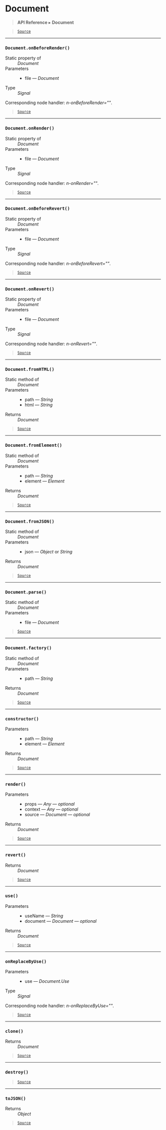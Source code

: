 # Document

> **API Reference** ▸ **Document**

<!-- toc -->

> [`Source`](https:/github.com/Neft-io/neft/blob/3dc9f5366bf00b190122a2aec6eec7c6b4593c4f/src/document/index.litcoffee)


* * * 

### `Document.onBeforeRender()`

<dl><dt>Static property of</dt><dd><i>Document</i></dd><dt>Parameters</dt><dd><ul><li>file — <i>Document</i></li></ul></dd><dt>Type</dt><dd><i>Signal</i></dd></dl>

Corresponding node handler: *n-onBeforeRender=""*.


> [`Source`](https:/github.com/Neft-io/neft/blob/3dc9f5366bf00b190122a2aec6eec7c6b4593c4f/src/document/index.litcoffee#signal-documentonbeforerenderdocument-file)


* * * 

### `Document.onRender()`

<dl><dt>Static property of</dt><dd><i>Document</i></dd><dt>Parameters</dt><dd><ul><li>file — <i>Document</i></li></ul></dd><dt>Type</dt><dd><i>Signal</i></dd></dl>

Corresponding node handler: *n-onRender=""*.


> [`Source`](https:/github.com/Neft-io/neft/blob/3dc9f5366bf00b190122a2aec6eec7c6b4593c4f/src/document/index.litcoffee#signal-documentonrenderdocument-file)


* * * 

### `Document.onBeforeRevert()`

<dl><dt>Static property of</dt><dd><i>Document</i></dd><dt>Parameters</dt><dd><ul><li>file — <i>Document</i></li></ul></dd><dt>Type</dt><dd><i>Signal</i></dd></dl>

Corresponding node handler: *n-onBeforeRevert=""*.


> [`Source`](https:/github.com/Neft-io/neft/blob/3dc9f5366bf00b190122a2aec6eec7c6b4593c4f/src/document/index.litcoffee#signal-documentonbeforerevertdocument-file)


* * * 

### `Document.onRevert()`

<dl><dt>Static property of</dt><dd><i>Document</i></dd><dt>Parameters</dt><dd><ul><li>file — <i>Document</i></li></ul></dd><dt>Type</dt><dd><i>Signal</i></dd></dl>

Corresponding node handler: *n-onRevert=""*.


> [`Source`](https:/github.com/Neft-io/neft/blob/3dc9f5366bf00b190122a2aec6eec7c6b4593c4f/src/document/index.litcoffee#signal-documentonrevertdocument-file)


* * * 

### `Document.fromHTML()`

<dl><dt>Static method of</dt><dd><i>Document</i></dd><dt>Parameters</dt><dd><ul><li>path — <i>String</i></li><li>html — <i>String</i></li></ul></dd><dt>Returns</dt><dd><i>Document</i></dd></dl>


> [`Source`](https:/github.com/Neft-io/neft/blob/3dc9f5366bf00b190122a2aec6eec7c6b4593c4f/src/document/index.litcoffee#document-documentfromhtmlstring-path-string-html)


* * * 

### `Document.fromElement()`

<dl><dt>Static method of</dt><dd><i>Document</i></dd><dt>Parameters</dt><dd><ul><li>path — <i>String</i></li><li>element — <i>Element</i></li></ul></dd><dt>Returns</dt><dd><i>Document</i></dd></dl>


> [`Source`](https:/github.com/Neft-io/neft/blob/3dc9f5366bf00b190122a2aec6eec7c6b4593c4f/src/document/index.litcoffee#document-documentfromelementstring-path-element-element)


* * * 

### `Document.fromJSON()`

<dl><dt>Static method of</dt><dd><i>Document</i></dd><dt>Parameters</dt><dd><ul><li>json — <i>Object</i> or <i>String</i></li></ul></dd><dt>Returns</dt><dd><i>Document</i></dd></dl>


> [`Source`](https:/github.com/Neft-io/neft/blob/3dc9f5366bf00b190122a2aec6eec7c6b4593c4f/src/document/index.litcoffee#document-documentfromjsonstringobject-json)


* * * 

### `Document.parse()`

<dl><dt>Static method of</dt><dd><i>Document</i></dd><dt>Parameters</dt><dd><ul><li>file — <i>Document</i></li></ul></dd></dl>


> [`Source`](https:/github.com/Neft-io/neft/blob/3dc9f5366bf00b190122a2aec6eec7c6b4593c4f/src/document/index.litcoffee#documentparsedocument-file)


* * * 

### `Document.factory()`

<dl><dt>Static method of</dt><dd><i>Document</i></dd><dt>Parameters</dt><dd><ul><li>path — <i>String</i></li></ul></dd><dt>Returns</dt><dd><i>Document</i></dd></dl>


> [`Source`](https:/github.com/Neft-io/neft/blob/3dc9f5366bf00b190122a2aec6eec7c6b4593c4f/src/document/index.litcoffee#document-documentfactorystring-path)


* * * 

### `constructor()`

<dl><dt>Parameters</dt><dd><ul><li>path — <i>String</i></li><li>element — <i>Element</i></li></ul></dd><dt>Returns</dt><dd><i>Document</i></dd></dl>


> [`Source`](https:/github.com/Neft-io/neft/blob/3dc9f5366bf00b190122a2aec6eec7c6b4593c4f/src/document/index.litcoffee#document-documentconstructorstring-path-element-element)


* * * 

### `render()`

<dl><dt>Parameters</dt><dd><ul><li>props — <i>Any</i> — <i>optional</i></li><li>context — <i>Any</i> — <i>optional</i></li><li>source — <i>Document</i> — <i>optional</i></li></ul></dd><dt>Returns</dt><dd><i>Document</i></dd></dl>


> [`Source`](https:/github.com/Neft-io/neft/blob/3dc9f5366bf00b190122a2aec6eec7c6b4593c4f/src/document/index.litcoffee#document-documentrenderany-props-any-context-document-source)


* * * 

### `revert()`

<dl><dt>Returns</dt><dd><i>Document</i></dd></dl>


> [`Source`](https:/github.com/Neft-io/neft/blob/3dc9f5366bf00b190122a2aec6eec7c6b4593c4f/src/document/index.litcoffee#document-documentrevert)


* * * 

### `use()`

<dl><dt>Parameters</dt><dd><ul><li>useName — <i>String</i></li><li>document — <i>Document</i> — <i>optional</i></li></ul></dd><dt>Returns</dt><dd><i>Document</i></dd></dl>


> [`Source`](https:/github.com/Neft-io/neft/blob/3dc9f5366bf00b190122a2aec6eec7c6b4593c4f/src/document/index.litcoffee#document-documentusestring-usename-document-document)


* * * 

### `onReplaceByUse()`

<dl><dt>Parameters</dt><dd><ul><li>use — <i>Document.Use</i></li></ul></dd><dt>Type</dt><dd><i>Signal</i></dd></dl>

Corresponding node handler: *n-onReplaceByUse=""*.


> [`Source`](https:/github.com/Neft-io/neft/blob/3dc9f5366bf00b190122a2aec6eec7c6b4593c4f/src/document/index.litcoffee#signal-documentonreplacebyusedocumentuse-use)


* * * 

### `clone()`

<dl><dt>Returns</dt><dd><i>Document</i></dd></dl>


> [`Source`](https:/github.com/Neft-io/neft/blob/3dc9f5366bf00b190122a2aec6eec7c6b4593c4f/src/document/index.litcoffee#document-documentclone)


* * * 

### `destroy()`

> [`Source`](https:/github.com/Neft-io/neft/blob/3dc9f5366bf00b190122a2aec6eec7c6b4593c4f/src/document/index.litcoffee#documentdestroy)


* * * 

### `toJSON()`

<dl><dt>Returns</dt><dd><i>Object</i></dd></dl>


> [`Source`](https:/github.com/Neft-io/neft/blob/3dc9f5366bf00b190122a2aec6eec7c6b4593c4f/src/document/index.litcoffee#object-documenttojson)

